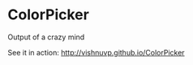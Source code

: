 ColorPicker
===========

Output of a crazy mind

See it in action: http://vishnuvp.github.io/ColorPicker
